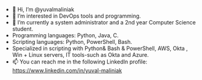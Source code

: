 - 👋 Hi, I’m @yuvalmaliniak
- 👀 I’m interested in DevOps tools and programming. 
- 🌱 I’m currently a system administrator and a 2nd year Computer Science student.
- Programming languages: Python, Java, C.
- Scripting languages: Python, PowerShell, Bash.
- Specialized in scripting with Python& Bash & PowerShell, AWS, Okta , Win + Linux servers, IT tools-such as Okta and Azure.  
- 📫 You can reach me in the following LinkedIn profile: https://www.linkedin.com/in/yuval-maliniak
